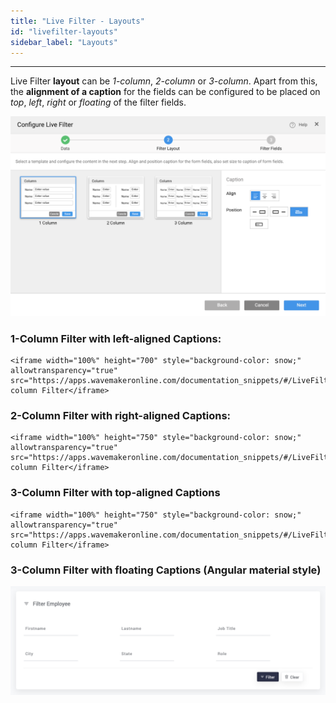 ```yaml
---
title: "Live Filter - Layouts"
id: "livefilter-layouts"
sidebar_label: "Layouts"
---
```

---

Live Filter **layout** can be _1-column_, _2-column_ or _3-column_. Apart from this, the **alignment of a caption** for the fields can be configured to be placed on _top_, _left_, _right_ or _floating_ of the filter fields.

[![](/learn/assets/lftr_layout.png)](/learn/assets/lftr_layout.png)

### 1-Column Filter with left-aligned Captions: 
    
    <iframe width="100%" height="700" style="background-color: snow;" allowtransparency="true" src="https://apps.wavemakeronline.com/documentation_snippets/#/LiveFilter">1-column Filter</iframe>
    
### 2-Column Filter with right-aligned Captions: 
    
    <iframe width="100%" height="750" style="background-color: snow;" allowtransparency="true" src="https://apps.wavemakeronline.com/documentation_snippets/#/LiveFilterwithTwoCol">2-column Filter</iframe>
    
### 3-Column Filter with top-aligned Captions 
    
    <iframe width="100%" height="750" style="background-color: snow;" allowtransparency="true" src="https://apps.wavemakeronline.com/documentation_snippets/#/LiveFilterwithThreeCol">3-column Filter</iframe>

### 3-Column Filter with floating Captions (Angular material style)
    
[![](/learn/assets/liveFilterWithThreeCol.png)](/learn/assets/liveFilterWithThreeCol.png)
